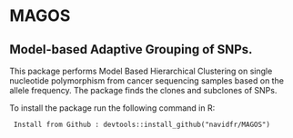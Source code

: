# MAGOS
## Model-based Adaptive Grouping of SNPs. 
 This package performs Model Based Hierarchical Clustering on single nucleotide polymorphism from cancer sequencing samples based on the allele frequency. The package finds the clones and subclones of SNPs. 
 
 To install the package run the following command in R:
 
 ``` Install from Github : devtools::install_github("navidfr/MAGOS")```
 
